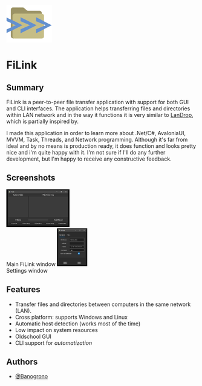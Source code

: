 
<img style="height:100px; width: auto;" src="ss/FiLinkIco.png"> <h1> FiLink </h1> 
    
## Summary

FiLink is a peer-to-peer file transfer application with support for both GUI and CLI interfaces. 
The application helps transferring files and directories within LAN network and in the way it functions 
it is very similar to [LanDrop](https://landrop.app/), which is partially inspired by.

I made this application in order to learn more about .Net/C#, AvaloniaUI, MVVM, Task, Threads, and Network programming.
Although it's far from ideal and by no means is production ready, it does function and looks pretty nice and i'm quite happy with it.
I'm not sure if I'll do any further development, but I'm happy to receive any constructive feedback.
## Screenshots
<img style="height:100px; width: auto;" src="ss/FiLink.png">
<br>
Main FiLink window

<img style="height:100px; width: auto;" src="ss/FiLink_settings.png">
<br>
Settings window

## Features

- Transfer files and directories between computers in the same network (LAN).
- Cross platform: supports Windows and Linux
- Automatic host detection (works most of the time) 
- Low impact on system resources 
- Oldschool GUI
- CLI support for *automatization*  

  
## Authors

- [@Banogrono](https://github.com/Banogrono)

  
